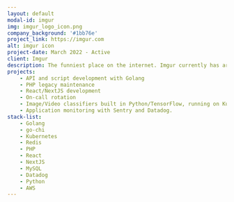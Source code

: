```yaml
---
layout: default
modal-id: imgur
img: imgur_logo_icon.png
company_background: '#1bb76e'
project_link: https://imgur.com
alt: imgur icon
project-date: March 2022 - Active
client: Imgur
description: The funniest place on the internet. Imgur currently has around *3 million DAU* and billions of requests daily, besides the terabytes of content uploaded. At this point, the common challenges we face are scaling services without hurting our databases, and improving our SPA/SSR while also working on a migration from PHP/Kohana.
projects:
    - API and script development with Golang
    - PHP legacy maintenance
    - React/NextJS development
    - On-call rotation
    - Image/Video classifiers built in Python/TensorFlow, running on Kubernetes with GPU enabled.
    - Application monitoring with Sentry and Datadog.
stack-list:
    - Golang
    - go-chi
    - Kubernetes
    - Redis
    - PHP
    - React
    - NextJS
    - MySQL
    - Datadog
    - Python
    - AWS
---
```

